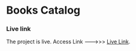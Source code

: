 # Books Catalog

### Live link

The project is live. Access Link --->>> [Live Link](https://64b6cfff32d1a10dc50c5017--lucent-cajeta-4abe77.netlify.app/).